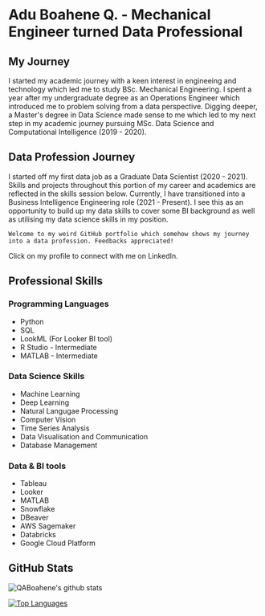 # Adu Boahene Q. - Mechanical Engineer turned Data Professional
## My Journey
I started my academic journey with a keen interest in engineeing and technology which led me to study BSc. Mechanical Engineering. I spent a year after my undergraduate degree as an Operations Engineer which introduced me to problem solving from a data perspective. 
Digging deeper, a Master's degree in Data Science made sense to me which led to my next step in my academic journey pursuing MSc. Data Science and Computational Intelligence (2019 - 2020).

## Data Profession Journey
I started off my first data job as a Graduate Data Scientist (2020 - 2021). Skills and projects throughout this portion of my career and academics are reflected in the skills session below. 
Currently, I have transitioned into a Business Intelligence Engineering role (2021 - Present). I see this as an opportunity to build up my data skills to cover some BI background as well as utilising my data science skills in my position.

`Welcome to my weird GitHub portfolio which somehow shows my journey into a data profession. Feedbacks appreciated!`

Click on my profile to connect with me on LinkedIn.

## Professional Skills
### Programming Languages
* Python
* SQL
* LookML (For Looker BI tool)
* R Studio - Intermediate
* MATLAB - Intermediate

### Data Science Skills
* Machine Learning
* Deep Learning
* Natural Langugae Processing
* Computer Vision
* Time Series Analysis
* Data Visualisation and Communication
* Database Management

### Data & BI tools
* Tableau
* Looker
* MATLAB
* Snowflake
* DBeaver
* AWS Sagemaker
* Databricks
* Google Cloud Platform

## GitHub Stats
![QABoahene's github stats](https://github-readme-stats.vercel.app/api?username=qaboahene&show_icons=true&theme=radical)

[![Top Languages](https://github-readme-stats.vercel.app/api/top-langs/?username=qaboahene&layout=compact)](https://github.com/qaboahene/github-readme-stats)
